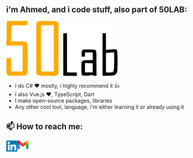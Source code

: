 ## i'm Ahmed, and i code stuff, also part of 50LAB:
<img src="https://raw.githubusercontent.com/rainxh11/rainxh11/master/assets/50lab.svg" width="300">

- I do C# ❤️ mostly, i highly recommend it 👍
- I also Vue.js ❤️, TypeScript, Dart
- I make open-source packages, libraries
- Any other cool tool, language, i'm either learning it or already using it

## 📫 How to reach me:
[<img align="left" alt="codeSTACKr | LinkedIn" width="30px" src="https://raw.githubusercontent.com/rainxh11/rainxh11/master/assets/linkedin.png" />][linkedin]

[<img align="left" alt="codeSTACKr | Gmail" width="30px" src="https://raw.githubusercontent.com/rainxh11/rainxh11/master/assets/gmail.png" />][gmail]


[linkedin]: https://www.linkedin.com/in/ahmed-chakhoum-4a4821123
[gmail]: mailto:rainxh11@gmail.com
